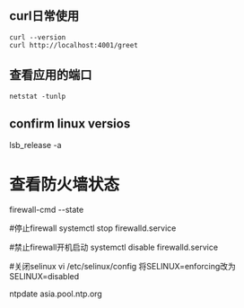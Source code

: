 ## curl日常使用
````
curl --version
curl http://localhost:4001/greet
````

## 查看应用的端口
````
netstat -tunlp

````

## confirm linux versios
lsb_release -a

# 查看防火墙状态
firewall-cmd --state

#停止firewall
systemctl stop firewalld.service

#禁止firewall开机启动
systemctl disable firewalld.service 

#关闭selinux 
vi /etc/selinux/config
将SELINUX=enforcing改为SELINUX=disabled

ntpdate asia.pool.ntp.org



